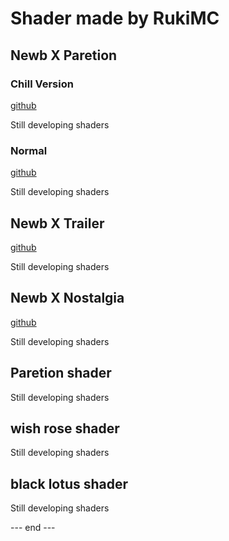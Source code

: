 # Shader made by RukiMC 

## Newb X Paretion 
### Chill Version
[github](https://github.com/RukiMC123/newb-x-paretion/tree/Newb-X-Paretion-chill-version)

Still developing shaders
### Normal
[github](https://github.com/RukiMC123/newb-x-paretion/tree/Newb-X-Paretion)

Still developing shaders

## Newb X Trailer
[github](https://github.com/RukiMC123/newb-x-paretion/tree/Newb-X-Trailer)

Still developing shaders

## Newb X Nostalgia 
[github](https://github.com/RukiMC123/newb-x-paretion/tree/Newb-X-Nostalgia)

Still developing shaders

## Paretion shader 
Still developing shaders

## wish rose shader
Still developing shaders

## black lotus shader
Still developing shaders

--- end ---
